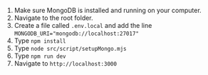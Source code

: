 
1) Make sure MongoDB is installed and running on your computer. 
2) Navigate to the root folder.
3) Create a file called `.env.local` and add the line `MONGODB_URI="mongodb://localhost:27017"`
3) Type `npm install` 
4) Type `node src/script/setupMongo.mjs`
5) Type `npm run dev`
6) Navigate to `http://localhost:3000`

